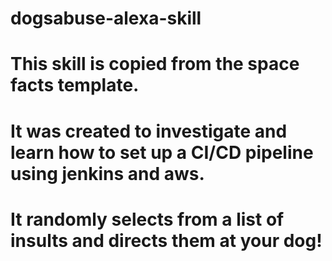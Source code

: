 # dogsabuse-alexa-skill
# This skill is copied from the space facts template.
# It was created to investigate and learn how to set up a CI/CD pipeline using jenkins and aws.
# It randomly selects from a list of insults and directs them at your dog!
